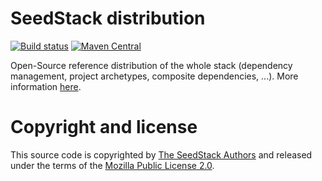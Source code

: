 # SeedStack distribution 
[![Build status](https://travis-ci.org/seedstack/distribution.svg?branch=master)](https://travis-ci.org/seedstack/distribution) [![Maven Central](https://maven-badges.herokuapp.com/maven-central/org.seedstack/distribution/badge.svg?style=flat)](https://maven-badges.herokuapp.com/maven-central/org.seedstack/distribution)

Open-Source reference distribution of the whole stack (dependency management, project archetypes, composite dependencies, ...).
More information [here](http://seedstack.org/getting-started/distribution/).

# Copyright and license

This source code is copyrighted by [The SeedStack Authors](https://github.com/seedstack/seedstack/blob/master/AUTHORS) and
released under the terms of the [Mozilla Public License 2.0](https://www.mozilla.org/MPL/2.0/). 
